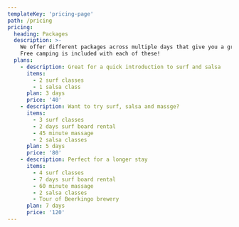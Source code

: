 ```yaml
---
templateKey: 'pricing-page'
path: /pricing
pricing:
  heading: Packages
  description: >-
    We offer different packages across multiple days that give you a great discount.
    Free camping is included with each of these!
  plans:
    - description: Great for a quick introduction to surf and salsa
      items:
        - 2 surf classes
        - 1 salsa class
      plan: 3 days
      price: '40'
    - description: Want to try surf, salsa and massge?
      items:
        - 3 surf classes
        - 2 days surf board rental
        - 45 minute massage
        - 2 salsa classes
      plan: 5 days
      price: '80'
    - description: Perfect for a longer stay
      items:
        - 4 surf classes
        - 7 days surf board rental
        - 60 minute massage
        - 2 salsa classes
        - Tour of Beerkingo brewery
      plan: 7 days
      price: '120'
---
```

